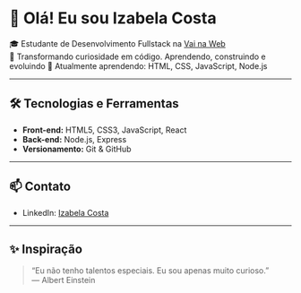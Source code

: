 # 👋 Olá! Eu sou Izabela Costa

🎓 Estudante de Desenvolvimento Fullstack na [Vai na Web](https://vainaweb.com.br/)  
🚀 Transformando curiosidade em código. Aprendendo, construindo e evoluindo
🌱 Atualmente aprendendo: HTML, CSS, JavaScript, Node.js

---

## 🛠️ Tecnologias e Ferramentas

- **Front-end:** HTML5, CSS3, JavaScript, React
- **Back-end:** Node.js, Express
- **Versionamento:** Git & GitHub

---


## 📫 Contato

- LinkedIn: [Izabela Costa](https://www.linkedin.com/in/izabela-lima-ti/)

---

## ✨ Inspiração

> “Eu não tenho talentos especiais. Eu sou apenas muito curioso.”  
> — Albert Einstein

